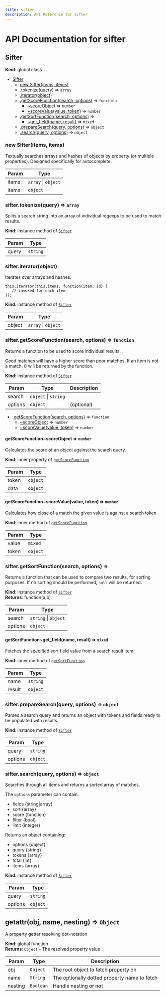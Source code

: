 ```yaml
---
title: sifter
description: API Reference for sifter
---
```

# API Documentation for sifter
<a name="Sifter"></a>

## Sifter
**Kind**: global class  

* [Sifter](#Sifter)
    * [new Sifter(items, items)](#new_Sifter_new)
    * [.tokenize(query)](#Sifter+tokenize) ⇒ <code>array</code>
    * [.iterator(object)](#Sifter+iterator)
    * [.getScoreFunction(search, options)](#Sifter+getScoreFunction) ⇒ <code>function</code>
        * [~scoreObject](#Sifter+getScoreFunction..scoreObject) ⇒ <code>number</code>
        * [~scoreValue(value, token)](#Sifter+getScoreFunction..scoreValue) ⇒ <code>number</code>
    * [.getSortFunction(search, options)](#Sifter+getSortFunction) ⇒
        * [~get_field(name, result)](#Sifter+getSortFunction..get_field) ⇒ <code>mixed</code>
    * [.prepareSearch(query, options)](#Sifter+prepareSearch) ⇒ <code>object</code>
    * [.search(query, options)](#Sifter+search) ⇒ <code>object</code>

<a name="new_Sifter_new"></a>

### new Sifter(items, items)
Textually searches arrays and hashes of objects
by property (or multiple properties). Designed
specifically for autocomplete.


| Param | Type |
| --- | --- |
| items | <code>array</code> \| <code>object</code> | 
| items | <code>object</code> | 

<a name="Sifter+tokenize"></a>

### sifter.tokenize(query) ⇒ <code>array</code>
Splits a search string into an array of individual
regexps to be used to match results.

**Kind**: instance method of [<code>Sifter</code>](#Sifter)  

| Param | Type |
| --- | --- |
| query | <code>string</code> | 

<a name="Sifter+iterator"></a>

### sifter.iterator(object)
Iterates over arrays and hashes.

```
this.iterator(this.items, function(item, id) {
   // invoked for each item
});
```

**Kind**: instance method of [<code>Sifter</code>](#Sifter)  

| Param | Type |
| --- | --- |
| object | <code>array</code> \| <code>object</code> | 

<a name="Sifter+getScoreFunction"></a>

### sifter.getScoreFunction(search, options) ⇒ <code>function</code>
Returns a function to be used to score individual results.

Good matches will have a higher score than poor matches.
If an item is not a match, 0 will be returned by the function.

**Kind**: instance method of [<code>Sifter</code>](#Sifter)  

| Param | Type | Description |
| --- | --- | --- |
| search | <code>object</code> \| <code>string</code> |  |
| options | <code>object</code> | (optional) |


* [.getScoreFunction(search, options)](#Sifter+getScoreFunction) ⇒ <code>function</code>
    * [~scoreObject](#Sifter+getScoreFunction..scoreObject) ⇒ <code>number</code>
    * [~scoreValue(value, token)](#Sifter+getScoreFunction..scoreValue) ⇒ <code>number</code>

<a name="Sifter+getScoreFunction..scoreObject"></a>

#### getScoreFunction~scoreObject ⇒ <code>number</code>
Calculates the score of an object
against the search query.

**Kind**: inner property of [<code>getScoreFunction</code>](#Sifter+getScoreFunction)  

| Param | Type |
| --- | --- |
| token | <code>object</code> | 
| data | <code>object</code> | 

<a name="Sifter+getScoreFunction..scoreValue"></a>

#### getScoreFunction~scoreValue(value, token) ⇒ <code>number</code>
Calculates how close of a match the
given value is against a search token.

**Kind**: inner method of [<code>getScoreFunction</code>](#Sifter+getScoreFunction)  

| Param | Type |
| --- | --- |
| value | <code>mixed</code> | 
| token | <code>object</code> | 

<a name="Sifter+getSortFunction"></a>

### sifter.getSortFunction(search, options) ⇒
Returns a function that can be used to compare two
results, for sorting purposes. If no sorting should
be performed, `null` will be returned.

**Kind**: instance method of [<code>Sifter</code>](#Sifter)  
**Returns**: function(a,b)  

| Param | Type |
| --- | --- |
| search | <code>string</code> \| <code>object</code> | 
| options | <code>object</code> | 

<a name="Sifter+getSortFunction..get_field"></a>

#### getSortFunction~get\_field(name, result) ⇒ <code>mixed</code>
Fetches the specified sort field value
from a search result item.

**Kind**: inner method of [<code>getSortFunction</code>](#Sifter+getSortFunction)  

| Param | Type |
| --- | --- |
| name | <code>string</code> | 
| result | <code>object</code> | 

<a name="Sifter+prepareSearch"></a>

### sifter.prepareSearch(query, options) ⇒ <code>object</code>
Parses a search query and returns an object
with tokens and fields ready to be populated
with results.

**Kind**: instance method of [<code>Sifter</code>](#Sifter)  

| Param | Type |
| --- | --- |
| query | <code>string</code> | 
| options | <code>object</code> | 

<a name="Sifter+search"></a>

### sifter.search(query, options) ⇒ <code>object</code>
Searches through all items and returns a sorted array of matches.

The `options` parameter can contain:

  - fields {string|array}
  - sort {array}
  - score {function}
  - filter {bool}
  - limit {integer}

Returns an object containing:

  - options {object}
  - query {string}
  - tokens {array}
  - total {int}
  - items {array}

**Kind**: instance method of [<code>Sifter</code>](#Sifter)  

| Param | Type |
| --- | --- |
| query | <code>string</code> | 
| options | <code>object</code> | 

<a name="getattr"></a>

## getattr(obj, name, nesting) ⇒ <code>Object</code>
A property getter resolving dot-notation

**Kind**: global function  
**Returns**: <code>Object</code> - The resolved property value  

| Param | Type | Description |
| --- | --- | --- |
| obj | <code>Object</code> | The root object to fetch property on |
| name | <code>String</code> | The optionally dotted property name to fetch |
| nesting | <code>Boolean</code> | Handle nesting or not |

